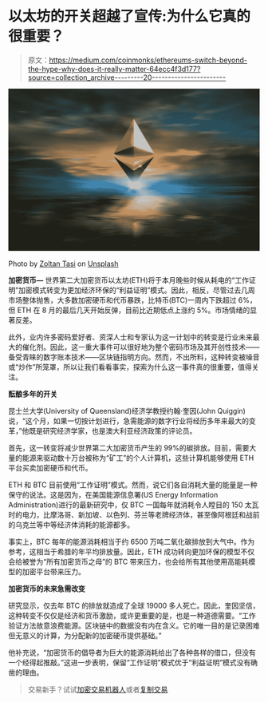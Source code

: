# 以太坊的开关超越了宣传:为什么它真的很重要？

> 原文：<https://medium.com/coinmonks/ethereums-switch-beyond-the-hype-why-does-it-really-matter-64ecc4f3d177?source=collection_archive---------20----------------------->

![](img/c8529bdbae7d0bb4413b9e91bac16e05.png)

Photo by [Zoltan Tasi](https://unsplash.com/@zoltantasi?utm_source=medium&utm_medium=referral) on [Unsplash](https://unsplash.com?utm_source=medium&utm_medium=referral)

**加密货币—** 世界第二大加密货币以太坊(ETH)将于本月晚些时候从耗电的“工作证明”加密模式转变为更加经济环保的“利益证明”模式。因此，相反，尽管过去几周市场整体抛售，大多数加密硬币和代币暴跌，比特币(BTC)一周内下跌超过 6%，但 ETH 在 8 月的最后几天开始反弹，目前比近期低点上涨约 5%。市场情绪的显著反差。

此外，业内许多密码爱好者、资深人士和专家认为这一计划中的转变是行业未来最大的催化剂。因此，这一重大事件可以很好地为整个密码市场及其开创性技术——备受青睐的数字账本技术——区块链指明方向。然而，不出所料，这种转变被噪音或“炒作”所笼罩，所以让我们看看事实，探索为什么这一事件真的很重要，值得关注。

**酝酿多年的开关**

昆士兰大学(University of Queensland)经济学教授约翰·奎因(John Quiggin)说，“这个月，如果一切按计划进行，急需能源的数字行业将经历多年来最大的变革，”他既是研究经济学家，也是澳大利亚经济政策的评论员。

首先，这一转变将减少世界第二大加密货币产生的 99%的碳排放。目前，需要大量的能源来驱动数十万台被称为“矿工”的个人计算机，这些计算机能够使用 ETH 平台买卖加密硬币和代币。

ETH 和 BTC 目前使用“工作证明”模式。然而，说它们各自消耗大量的能量是一种保守的说法。这是因为，在美国能源信息署(US Energy Information Administration)进行的最新研究中，仅 BTC 一国每年就消耗令人瞠目的 150 太瓦时的电力，比摩洛哥、新加坡、以色列、芬兰等老牌经济体，甚至像阿根廷和战前的乌克兰等中等经济体消耗的能源都多。

事实上，BTC 每年的能源消耗相当于约 6500 万吨二氧化碳排放到大气中。作为参考，这相当于希腊的年平均排放量。因此，ETH 成功转向更加环保的模型不仅会给被誉为“所有加密货币之母”的 BTC 带来压力，也会给所有其他使用高能耗模型的加密平台带来压力。

**加密货币的未来急需改变**

研究显示，仅去年 BTC 的排放就造成了全球 19000 多人死亡。因此，奎因坚信，这种转变不仅仅是经济和货币激励，或许更重要的是，也是一种道德需要。“工作验证方法故意浪费能源。区块链中的数据没有内在含义。它的唯一目的是记录困难但无意义的计算，为分配新的加密硬币提供基础。”

他补充说，“加密货币的倡导者为巨大的能源消耗给出了各种各样的借口，但没有一个经得起推敲。”这进一步表明，保留“工作证明”模式优于“利益证明”模式没有确凿的理由。

> 交易新手？试试[加密交易机器人](/coinmonks/crypto-trading-bot-c2ffce8acb2a)或者[复制交易](/coinmonks/top-10-crypto-copy-trading-platforms-for-beginners-d0c37c7d698c)